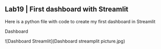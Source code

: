 ## Lab19 | First dashboard with Streamlit

Here is a python file with code to create my first dashboard in Streamlit 

Dashboard

![Dashboard Streamlit](Dashboard streamplit picture.jpg)